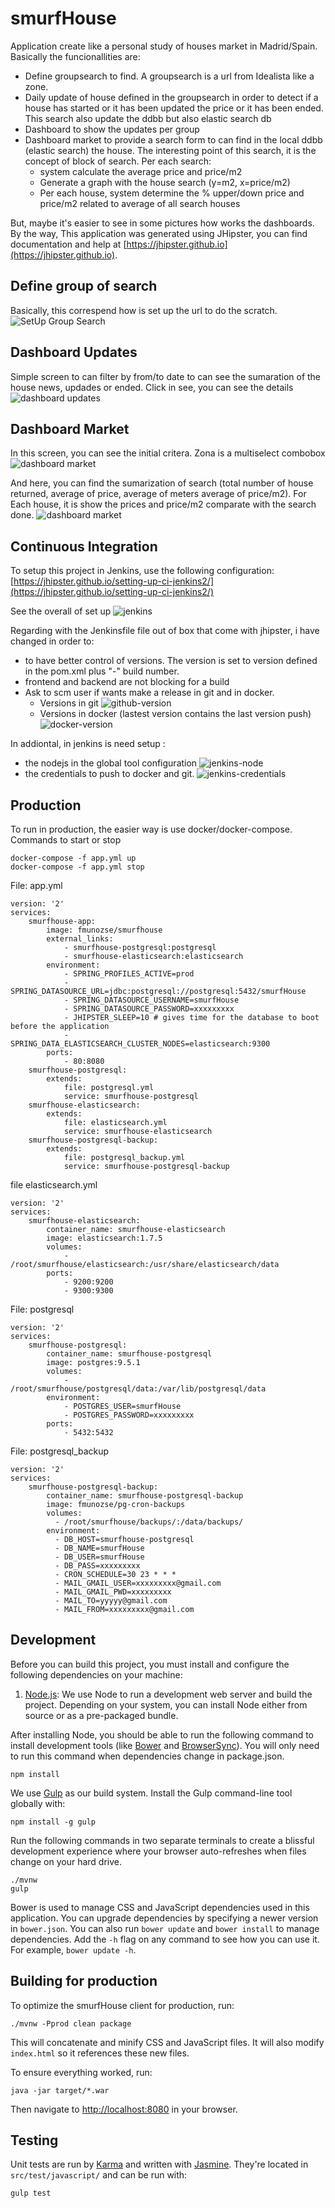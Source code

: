 # smurfHouse

Application create like a personal study of houses market in Madrid/Spain. Basically the funcionallities are:
+ Define groupsearch to find. A groupsearch is a url from Idealista like a zone.
+ Daily update of house defined in the groupsearch in order to detect if a house has started or it has been updated the 
price or it has been ended. This search also update the ddbb but also elastic search db
+ Dashboard to show the updates per group
+ Dashboard market to provide a search form to can find in the local ddbb (elastic search) the house. 
The interesting point of this search, it is  the concept of block of search. Per each search:
  + system calculate the average price  and price/m2
  + Generate a graph with the house search (y=m2, x=price/m2)
  + Per each house, system determine the % upper/down price and price/m2 related to average of all search houses 

But, maybe it's easier to see in some pictures how works the dashboards. By the way, This application was generated 
using JHipster, you can find documentation and help at [https://jhipster.github.io](https://jhipster.github.io).


## Define group of search
Basically, this correspend how is set up the url to do the scratch. 
![SetUp Group Search](doc/SetupGroupSearch.png)

## Dashboard Updates
Simple screen to can filter by from/to date to can see the sumaration of the house news, updades or ended. 
Click in see, you can see the details
![dashboard updates](doc/dashboard-updates.png)

## Dashboard Market
In this screen, you can see the initial critera. Zona is a multiselect combobox
![dashboard market](doc/dashboard-market.png)

And here, you can find the sumarization of search (total number of house returned, average of price, average of meters 
average of price/m2). For Each house, it is show the prices and price/m2 comparate with the search done.
![dashboard market](doc/dashboard-market2.png)



## Continuous Integration

To setup this project in Jenkins, use the following configuration:
[https://jhipster.github.io/setting-up-ci-jenkins2/](https://jhipster.github.io/setting-up-ci-jenkins2/)

See the overall of set up
![jenkins](doc/jenkins.png)

Regarding with the Jenkinsfile file out of box that come with jhipster, i have changed in order to:
+ to have better control of versions. The version is set to version defined in the pom.xml plus "-" build number.
+ frontend and backend are not blocking for a build
+ Ask to scm user if wants make a release in git and in docker.
  + Versions in git ![github-version](doc/github-version.png)
  + Versions in docker (lastest version contains the last version push) ![docker-version](doc/docker-version.png)

In addiontal, in jenkins is need setup : 
+ the nodejs in the global tool configuration
![jenkins-node](doc/jenkins-GlobalToolConfiguration.png)
+ the credentials to push to docker and git.
![jenkins-credentials](doc/jenkins-Credentials.png)


## Production
To run in production, the easier way is use docker/docker-compose. Commands to start or stop
    
    docker-compose -f app.yml up
    docker-compose -f app.yml stop


File: app.yml
```
version: '2'
services:
    smurfhouse-app:
        image: fmunozse/smurfhouse
        external_links:
            - smurfhouse-postgresql:postgresql
            - smurfhouse-elasticsearch:elasticsearch
        environment:
            - SPRING_PROFILES_ACTIVE=prod
            - SPRING_DATASOURCE_URL=jdbc:postgresql://postgresql:5432/smurfHouse
            - SPRING_DATASOURCE_USERNAME=smurfHouse
            - SPRING_DATASOURCE_PASSWORD=xxxxxxxxx
            - JHIPSTER_SLEEP=10 # gives time for the database to boot before the application
            - SPRING_DATA_ELASTICSEARCH_CLUSTER_NODES=elasticsearch:9300
        ports:
            - 80:8080
    smurfhouse-postgresql:
        extends:
            file: postgresql.yml
            service: smurfhouse-postgresql
    smurfhouse-elasticsearch:
        extends:
            file: elasticsearch.yml
            service: smurfhouse-elasticsearch
    smurfhouse-postgresql-backup:
        extends:
            file: postgresql_backup.yml
            service: smurfhouse-postgresql-backup
```

file elasticsearch.yml
```
version: '2'
services:
    smurfhouse-elasticsearch:
        container_name: smurfhouse-elasticsearch
        image: elasticsearch:1.7.5
        volumes:
            - /root/smurfhouse/elasticsearch:/usr/share/elasticsearch/data
        ports:
            - 9200:9200
            - 9300:9300
```

File: postgresql
```
version: '2'
services:
    smurfhouse-postgresql:
        container_name: smurfhouse-postgresql
        image: postgres:9.5.1
        volumes:
            - /root/smurfhouse/postgresql/data:/var/lib/postgresql/data
        environment:
            - POSTGRES_USER=smurfHouse
            - POSTGRES_PASSWORD=xxxxxxxxx
        ports:
            - 5432:5432
```

File: postgresql_backup
```
version: '2'
services:
    smurfhouse-postgresql-backup:
        container_name: smurfhouse-postgresql-backup
        image: fmunozse/pg-cron-backups
        volumes:
          - /root/smurfhouse/backups/:/data/backups/
        environment:
          - DB_HOST=smurfhouse-postgresql
          - DB_NAME=smurfHouse
          - DB_USER=smurfHouse
          - DB_PASS=xxxxxxxxx
          - CRON_SCHEDULE=30 23 * * *
          - MAIL_GMAIL_USER=xxxxxxxxx@gmail.com
          - MAIL_GMAIL_PWD=xxxxxxxxx
          - MAIL_TO=yyyyy@gmail.com
          - MAIL_FROM=xxxxxxxxx@gmail.com

```


## Development

Before you can build this project, you must install and configure the following dependencies on your machine:

1. [Node.js][]: We use Node to run a development web server and build the project.
   Depending on your system, you can install Node either from source or as a pre-packaged bundle.

After installing Node, you should be able to run the following command to install development tools (like
[Bower][] and [BrowserSync][]). You will only need to run this command when dependencies change in package.json.

    npm install

We use [Gulp][] as our build system. Install the Gulp command-line tool globally with:

    npm install -g gulp

Run the following commands in two separate terminals to create a blissful development experience where your browser
auto-refreshes when files change on your hard drive.

    ./mvnw
    gulp

Bower is used to manage CSS and JavaScript dependencies used in this application. You can upgrade dependencies by
specifying a newer version in `bower.json`. You can also run `bower update` and `bower install` to manage dependencies.
Add the `-h` flag on any command to see how you can use it. For example, `bower update -h`.


## Building for production

To optimize the smurfHouse client for production, run:

    ./mvnw -Pprod clean package

This will concatenate and minify CSS and JavaScript files. It will also modify `index.html` so it references
these new files.

To ensure everything worked, run:

    java -jar target/*.war

Then navigate to [http://localhost:8080](http://localhost:8080) in your browser.

## Testing

Unit tests are run by [Karma][] and written with [Jasmine][]. They're located in `src/test/javascript/` and can be run with:

    gulp test


[JHipster]: https://jhipster.github.io/
[Node.js]: https://nodejs.org/
[Bower]: http://bower.io/
[Gulp]: http://gulpjs.com/
[BrowserSync]: http://www.browsersync.io/
[Karma]: http://karma-runner.github.io/
[Jasmine]: http://jasmine.github.io/2.0/introduction.html
[Protractor]: https://angular.github.io/protractor/
